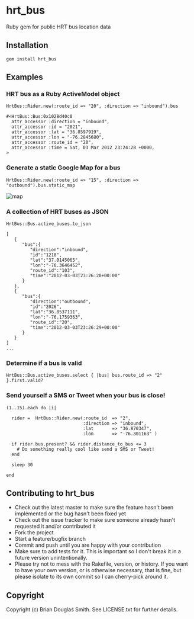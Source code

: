 # hrt_bus

Ruby gem for public HRT bus location data

## Installation

    gem install hrt_bus

## Examples

### HRT bus as a Ruby ActiveModel object

    HrtBus::Rider.new(:route_id => "20", :direction => "inbound").bus

    #<HrtBus::Bus:0x1028d40c0
      attr_accessor :direction = "inbound",
      attr_accessor :id = "2021",
      attr_accessor :lat = "36.8597919",
      attr_accessor :lon = "-76.2845680",
      attr_accessor :route_id = "20",
      attr_accessor :time = Sat, 03 Mar 2012 23:24:28 +0000,
    >

### Generate a static Google Map for a bus

    HrtBus::Rider.new(:route_id => "15", :direction => "outbound").bus.static_map

![map](http://github.com/bds/hrt_bus/raw/master/examples/map.png)

### A collection of HRT buses as JSON

    HrtBus::Bus.active_buses.to_json

    [
       {
          "bus":{
             "direction":"inbound",
             "id":"1218",
             "lat":"37.0145065",
             "lon":"-76.3646452",
             "route_id":"103",
             "time":"2012-03-03T23:26:20+00:00"
          }
       },
       {
          "bus":{
             "direction":"outbound",
             "id":"2026",
             "lat":"36.8537111",
             "lon":"-76.1759363",
             "route_id":"20",
             "time":"2012-03-03T23:26:29+00:00"
          }
       }
    ]
    ...

### Determine if a bus is valid

    HrtBus::Bus.active_buses.select { |bus| bus.route_id => "2" }.first.valid?

### Send yourself a SMS or Tweet when your bus is close!

    (1..15).each do |i|

      rider =  HrtBus::Rider.new(:route_id  => "2",
                                 :direction => "inbound",
                                 :lat       => "36.870347",
                                 :lon       => "-76.301163" )

      if rider.bus.present? && rider.distance_to_bus <= 3
        # Do something really cool like send a SMS or Tweet!
      end

      sleep 30

    end

## Contributing to hrt_bus
 
* Check out the latest master to make sure the feature hasn't been implemented or the bug hasn't been fixed yet
* Check out the issue tracker to make sure someone already hasn't requested it and/or contributed it
* Fork the project
* Start a feature/bugfix branch
* Commit and push until you are happy with your contribution
* Make sure to add tests for it. This is important so I don't break it in a future version unintentionally.
* Please try not to mess with the Rakefile, version, or history. If you want to have your own version, or is otherwise necessary, that is fine, but please isolate to its own commit so I can cherry-pick around it.

## Copyright

Copyright (c) Brian Douglas Smith. See LICENSE.txt for
further details.
